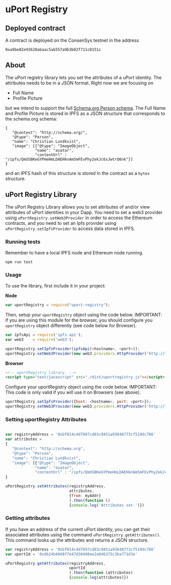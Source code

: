 # uPort Registry

## Deployed contract

A contract is deployed on the ConsenSys testnet in the address

```
0xa9be82e93628abaac5ab557a9b3b02f711c0151c
```

## About

The uPort registry library lets you set the attributes of a uPort identity. The attributes needs to be in a JSON format. Right now we are focusing on

* Full Name
* Profile Picture

but we intend to support the full [Schema.org Person schema](http://schema.org/Person). The Full Name and Profile Picture is stored in IPFS as a JSON structure that corresponds to the schema.org schema:

```
{
   "@context": "http://schema.org/",
   "@type": "Person",
   "name": "Christian Lundkvist",
   "image": [{"@type": "ImageObject",
             "name": "avatar",
             "contentUrl" : "/ipfs/QmUSBKeGYPmeHmLDAEHknAm5mFEvPhy2ekJc6sJwtrQ6nk"}]
}
```

and an IPFS hash of this structure is stored in the contract as a `bytes` structure.

## uPort Registry Library

The uPort Registry Library allows you to set attributes of and/or view attributes of uPort identities in your Dapp. You need to set a web3 provider using `uPortRegistry.setWeb3Provider` in order to access the Ethereum contracts, and you need to set an Ipfs provider using `uPortRegistry.setIpfsProvider` to access data stored in IPFS.

### Running tests

Remember to have a local IPFS node and Ethereum node running.

```
npm run test
```

### Usage

To use the library, first include it in your project:

**Node** 


```javascript
var uportRegistry = require("uport-registry");
```

Then, setup your `uportRegistry` object using the code
below. IMPORTANT: if you are using this module for the browser, you
should configure you `uportRegistry` object differently (see code
below for Browser).

```javascript
var ipfsApi = require('ipfs-api');
var web3    = require('web3');

uportRegistry.setIpfsProvider(ipfsApi(<hostname>, <port>));
uportRegistry.setWeb3Provider(new web3.providers.HttpProvider('http://localhost:8545'));
```

**Browser**

```html
<!-- uportRegistry library. -->
<script type="text/javascript" src="./dist/uportregistry.js"></script>
```

Configure your uportRegistry object using the code below. IMPORTANT:
This code is only valid if you will use it on Browsers (see above).

```javascript
uportRegistry.setIpfsProvider({host: <hostname>, port: <port>});
uportRegistry.setWeb3Provider(new web3.providers.HttpProvider('http://localhost:8545'));
```

### Setting uportRegistry Attributes

```javascript

var registryAddress = '0xbf014c4d7697cd83c9451a93648773cf510dc766'
var attributes =
{
   "@context": "http://schema.org",
   "@type": "Person",
   "name": "Christian Lundkvist",
   "image": [{"@type": "ImageObject",
             "name": "avatar",
             "contentUrl" : "/ipfs/QmUSBKeGYPmeHmLDAEHknAm5mFEvPhy2ekJc6sJwtrQ6nk"}]
}

uPortRegistry.setAttributes(registryAddress,
                            attributes,
                            {from: myAddr}
                            ).then(function ()
                            {console.log('Attributes set.')})
```

### Getting attributes

If you have an address of the current uPort identity, you can get their associated attributes using the command `uPortRegistry.getAttributes()`. This command looks up the attributes and returns a JSON structure.

```javascript
var registryAddress = '0xbf014c4d7697cd83c9451a93648773cf510dc766'
var uportId = '0xdb24b49d8f7e47d30498ee2a846375c3ba771d3e'

uPortRegistry.getAttributes(registryAddress,
                            uportId
                            ).then(function (attributes)
                            {console.log(attributes)})
```
